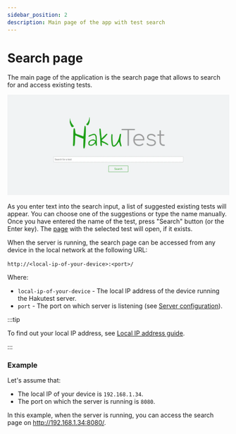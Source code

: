 ```yaml
---
sidebar_position: 2
description: Main page of the app with test search
---
```


# Search page

The main page of the application is the search page that allows to search for and access existing tests.

![Search page](./img/search.webp)

As you enter text into the search input, a list of suggested existing tests will appear. You can choose one of the suggestions or type the name manually. Once you have entered the name of the test, press "Search" button (or the Enter key). The [page](/docs/app/test-page) with the selected test will open, if it exists.

When the server is running, the search page can be accessed from any device in the local network at the following URL:

`http://<local-ip-of-your-device>:<port>/`

Where:

-   `local-ip-of-your-device` - The local IP address of the device running the Hakutest server.
-   `port` - The port on which server is listening (see [Server configuration](/docs/configuration/server#port)).

:::tip

To find out your local IP address, see [Local IP address guide](/docs/guide/local-ip).

:::

### Example

Let's assume that:

-   The local IP of your device is `192.168.1.34`.
-   The port on which the server is running is `8080`.

In this example, when the server is running, you can access the search page on http://192.168.1.34:8080/.
